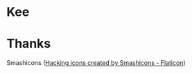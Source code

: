 Kee
===

Thanks
==
Smashicons (<a href="https://www.flaticon.com/free-icons/hacking" title="hacking icons">Hacking icons created by Smashicons - Flaticon</a>)